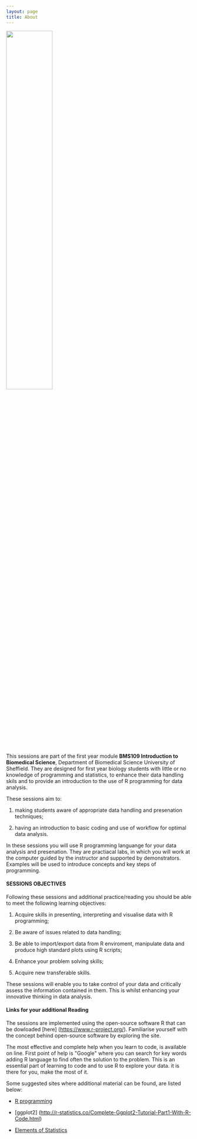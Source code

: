 ```yaml
---
layout: page
title: About
---
```


<img src="{{ site.url }}{{ site.baseurl }}/assets/data_banner.jpeg" width="50%"/>

This sessions are part of the first year module **BMS109 Introduction to Biomedical Science**, Department of Biomedical Science University of Sheffield. They are designed for first year biology students with little or no knowledge of programming and statistics, to enhance their data handling skils and to provide an introduction to the use of R programming for data analysis.

These sessions aim to:

1. making students aware of appropriate data handling and presenation techniques; 

2. having an introduction to basic coding and use of workflow for optimal data analysis.

In these sessions you will use R programming languange for your data analysis and presenation. They are practiacal labs, in which you will work at the computer guided by the instructor and supported by demonstrators. Examples will be used to introduce concepts and  key steps of programming. 

#### SESSIONS OBJECTIVES
Following these sessions and additional practice/reading you should be able to meet the following learning objectives:

1.	Acquire skills in presenting, interpreting and visualise data with R programming; 

2.	Be aware of issues related to data handling;

3.	Be able to import/export data from R enviroment, manipulate data and produce high standard plots using R scripts;

4.	Enhance your problem solving skills; 

5.	Acquire new transferable skills.


These sessions will enable you to take control of your data and critically assess the information contained in them. This is whilst enhancing your innovative thinking in data analysis.


#### Links for your additional Reading

The sessions are implemented using the open-source software R that can be dowloaded [here] (https://www.r-project.org/). Familiarise yourself with the concept behind open-source software by exploring the site.

The most effective and complete help when you learn to code, is available on line. First point of help is "Google" where you can search for key words adding R language to find often the solution to the problem. This is an essential part of learning to code and to use R to explore your data. it is there for you, make the most of it.


Some suggested sites where additional material can be found, are listed
below:

* [R programming](http://www.statmethods.net/)

* [ggplot2] (http://r-statistics.co/Complete-Ggplot2-Tutorial-Part1-With-R-Code.html)

* [Elements of Statistics](http://www.open.edu/openlearnworks/mod/oucontent/view.php?id=18263&printable=1)



